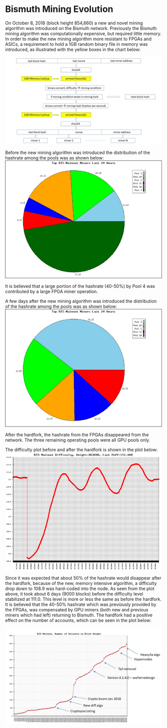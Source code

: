 # Bismuth Mining Evolution

On October 8, 2018 (block height 854,660) a new and novel mining algorithm was introduced on the Bismuth network. Previously the Bismuth mining algorithm was computationally expensive, but required little memory. In order to make the new mining algorithm more resistant to FPGAs and ASICs, a requirement to hold a 1GB random binary file in memory was introduced, as illustrated with the yellow boxes in the chart below:  

<img src="Bismuth-anneal2.jpg" alt="New Bismuth mining algo">  

Before the new mining algorithm was introduced the distribution of the hashrate among the pools was as shown below:  
<img src="pools-854660.jpg" alt="Pools before the fork">  

It is believed that a large portion of the hashrate (40-50%) by Pool 4 was contributed by a large FPGA miner operation.

A few days after the new mining algorithm was introduced the distribution of the hashrate among the pools was as shown below:  
<img src="pools-863318.jpg" alt="Pools after the fork">  

After the hardfork, the hashrate from the FPGAs disappeared from the network. The three remaining operating pools were all GPU pools only.

The difficulty plot before and after the hardfork is shown in the plot below:   
<img src="diffhist-hf.png" alt="Diff before and after hf">  

Since it was expected that about 50% of the hashrate would disappear after the hardfork, because of the new, memory intensive algorithm, a difficulty drop down to 108.9 was hard-coded into the node. As seen from the plot above, it took about 6 days (9000 blocks) before the difficulty level stabilized at 111.0. This level is more or less the same as before the hardfork. It is believed that the 40-50% hashrate which was previously provided by the FPGAs, was compensated by GPU miners (both new and previous miners which had left) returning to Bismuth. The hardfork had a positive effect on the number of accounts, which can be seen in the plot below:  

<img src="N_accounts.jpg" alt="Number of accounts">  
